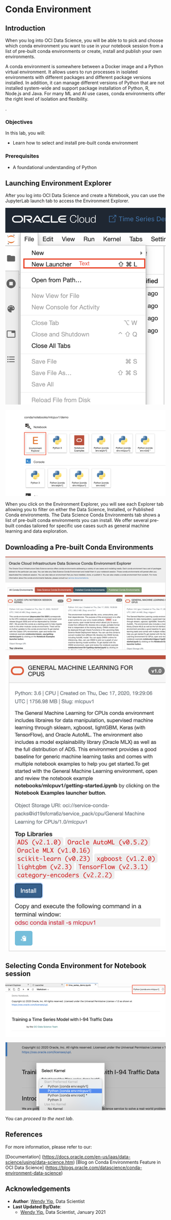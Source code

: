 # Conda Environment  

## Introduction

When you log into OCI Data Science, you will be able to to pick and choose which conda environment you want to use in your notebook session from a list of pre-built conda environments or create, install and publish your own environments.

A conda environment is somewhere between a Docker image and a Python virtual environment. It allows users to run processes in isolated environments with different packages and different package versions installed.   In addition, it can manage different versions of Python that are not installed system-wide and support package installation of Python, R, Node.js and Java.  For many ML and AI use cases, conda environments offer the right level of isolation and flexibility.

.

### Objectives

In this lab, you will:

* Learn how to select and install pre-built conda environment

### Prerequisites

* A foundational understanding of Python

## Launching Environment Explorer

After you log into OCI Data Science and create a Notebook, you can use the JupyterLab launch tab to access the Environment Explorer.

![](./../time-series-forecasting/images/new_launcher.png " ")

![](./../time-series-forecasting/images/environment_explorer.png " ")

When you click on the Environment Explorer, you will see each Explorer tab allowing you to filter on either the Data Science, Installed, or Published Conda environments.  The Data Science Conda Environments tab shows a list of pre-built conda environments you can install.  We offer several pre-built condas tailored for specific use cases such as general machine learning and data exploration.

## Downloading a Pre-built Conda Environments

![](./../time-series-forecasting/images/conda_environment_explorer.png " ")

![](./../time-series-forecasting/images/download_ml_conda_instructions.png " ")

## Selecting Conda Environment for Notebook session

![](./../time-series-forecasting/images/pick_conda_environ_for_notebook.png " ")

![](./../time-series-forecasting/images/select_conda_kernel.png " ")



You can *proceed to the next lab*.

## References

For more information, please refer to our:

[Documentation] (https://docs.oracle.com/en-us/iaas/data-science/using/data-science.htm)
[Blog on Conda Environments Feature in OCI Data Science] (https://blogs.oracle.com/datascience/conda-environment-data-science)

## Acknowledgements

* **Author**: [Wendy Yip](https://www.linkedin.com/in/wendy-yip-a3990610/), Data Scientist
* **Last Updated By/Date**:
    * [Wendy Yip](https://www.linkedin.com/in/wendy-yip-a3990610/), Data Scientist, January 2021
